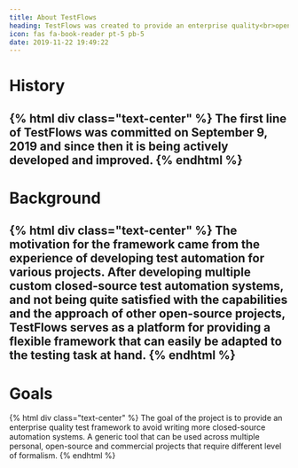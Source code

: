 ```yaml
---
title: About TestFlows
heading: TestFlows was created to provide an enterprise quality<br>open-source test framework. 
icon: fas fa-book-reader pt-5 pb-5
date: 2019-11-22 19:49:22
---
```


# <div class="fas fa-2x fa-history text-success"></div>
# History

{% html div class="text-center" %}
The first line of TestFlows was committed on September 9, 2019 and since then it
is being actively developed and improved.
{% endhtml %}
---

# <div class="fas fa-2x fa-landmark text-success"></div>
# Background

{% html div class="text-center" %}
The motivation for the framework came from the experience of developing test automation for various projects. 
After developing multiple custom closed-source test automation systems,
and not being quite satisfied with the capabilities and the approach
of other open-source projects, TestFlows serves as a platform for providing 
a flexible framework that can easily be adapted to the testing task at hand.
{% endhtml %}
---

# <div class="far fa-2x fa-compass text-success"></div>
# Goals

{% html div class="text-center" %}
The goal of the project is to provide an enterprise quality test framework 
to avoid writing more closed-source automation
systems. A generic tool that can be used across multiple
personal, open-source and commercial projects that require different
level of formalism.
{% endhtml %}

